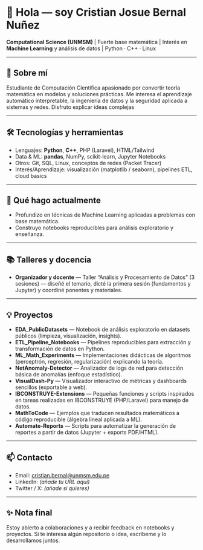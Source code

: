 # 👋 Hola — soy Cristian Josue Bernal Nuñez

**Computational Science (UNMSM)** | Fuerte base matemática | Interés en **Machine Learning** y análisis de datos | Python · C++ · Linux

---

## 🚀 Sobre mí
Estudiante de Computación Científica apasionado por convertir teoría matemática en modelos y soluciones prácticas. Me interesa el aprendizaje automático interpretable, la ingeniería de datos y la seguridad aplicada a sistemas y redes. Disfruto explicar ideas complejas

---

## 🛠️ Tecnologías y herramientas
- Lenguajes: **Python**, **C++**, PHP (Laravel), HTML/Tailwind  
- Data & ML: **pandas**, NumPy, scikit-learn, Jupyter Notebooks  
- Otros: Git, SQL, Linux, conceptos de redes (Packet Tracer)  
- Interés/Aprendizaje: visualización (matplotlib / seaborn), pipelines ETL, cloud basics

---

## 🎯 Qué hago actualmente
- Profundizo en técnicas de Machine Learning aplicadas a problemas con base matemática.  
- Construyo notebooks reproducibles para análisis exploratorio y enseñanza. 

---

## 📚 Talleres y docencia
- **Organizador y docente** — Taller “Análisis y Procesamiento de Datos” (3 sesiones) — diseñé el temario, dicté la primera sesión (fundamentos y Jupyter) y coordiné ponentes y materiales.

---

## 💡 Proyectos

- **EDA_PublicDatasets** — Notebook de análisis exploratorio en datasets públicos (limpieza, visualización, insights).  
- **ETL_Pipeline_Notebooks** — Pipelines reproducibles para extracción y transformación de datos en Python.  
- **ML_Math_Experiments** — Implementaciones didácticas de algoritmos (perceptrón, regresión, regularización) explicando la teoría.  
- **NetAnomaly-Detector** — Analizador de logs de red para detección básica de anomalías (enfoque estadístico).  
- **VisualDash-Py** — Visualizador interactivo de métricas y dashboards sencillos (exportable a web).  
- **IBCONSTRUYE-Extensions** — Pequeñas funciones y scripts inspirados en tareas realizadas en IBCONSTRUYE (PHP/Laravel) para manejo de datos.  
- **MathToCode** — Ejemplos que traducen resultados matemáticos a código reproducible (álgebra lineal aplicada a ML).  
- **Automate-Reports** — Scripts para automatizar la generación de reportes a partir de datos (Jupyter + exports PDF/HTML).

---

## 📫 Contacto
- Email: cristian.bernal@unmsm.edu.pe  
- LinkedIn: *(añade tu URL aquí)*  
- Twitter / X: *(añade si quieres)*

---

## ✨ Nota final
Estoy abierto a colaboraciones y a recibir feedback en notebooks y proyectos. Si te interesa algún repositorio o idea, escríbeme y lo desarrollamos juntos.

<!-- Gracias por pasar por mi perfil 👋 -->
